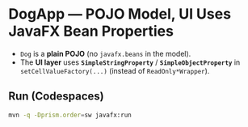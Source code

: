 # DogApp — POJO Model, UI Uses JavaFX Bean Properties

- `Dog` is a **plain POJO** (no `javafx.beans` in the model).
- The **UI layer** uses **`SimpleStringProperty`** / **`SimpleObjectProperty`**
  in `setCellValueFactory(...)` (instead of `ReadOnly*Wrapper`).

## Run (Codespaces)
```bash
mvn -q -Dprism.order=sw javafx:run
```
